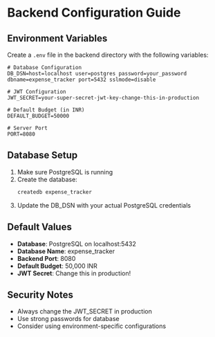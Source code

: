 # Backend Configuration Guide

## Environment Variables

Create a `.env` file in the backend directory with the following variables:

```env
# Database Configuration
DB_DSN=host=localhost user=postgres password=your_password dbname=expense_tracker port=5432 sslmode=disable

# JWT Configuration
JWT_SECRET=your-super-secret-jwt-key-change-this-in-production

# Default Budget (in INR)
DEFAULT_BUDGET=50000

# Server Port
PORT=8080
```

## Database Setup

1. Make sure PostgreSQL is running
2. Create the database:
   ```bash
   createdb expense_tracker
   ```
3. Update the DB_DSN with your actual PostgreSQL credentials

## Default Values

- **Database**: PostgreSQL on localhost:5432
- **Database Name**: expense_tracker
- **Backend Port**: 8080
- **Default Budget**: 50,000 INR
- **JWT Secret**: Change this in production!

## Security Notes

- Always change the JWT_SECRET in production
- Use strong passwords for database
- Consider using environment-specific configurations 